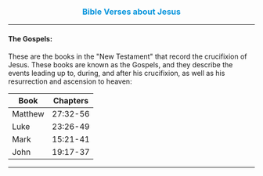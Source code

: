 <h3 align="center" style="color: #0594dc">Bible Verses about Jesus</h3>

--- 

#### The Gospels:

These are the books in the "New Testament" that record the crucifixion of Jesus. These books are known as the Gospels, and they describe the events leading up to, during, and after his crucifixion, as well as his resurrection and ascension to heaven:

| Book| Chapters|
| --- | --- |
|Matthew| 27:32-56|
|Luke| 23:26-49|
|Mark| 15:21-41|
|John| 19:17-37|

---

<br>